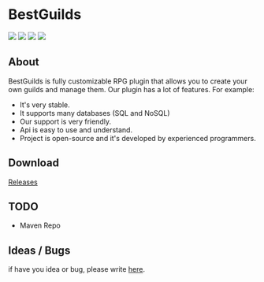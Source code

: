 # BestGuilds
[![][travis img]][travis] [![][codacy img]][codacy] [![][license img]][license] [![][discord img]][discord]

## About
BestGuilds is fully customizable RPG plugin that allows you to create your own guilds and manage them. Our plugin has a lot of features.
For example:
- It's very stable.
- It supports many databases (SQL and NoSQL)
- Our support is very friendly.
- Api is easy to use and understand.
- Project is open-source and it's developed by experienced programmers.

## Download
[Releases](https://github.com/BestGuilds/BestGuilds/releases)

## TODO
- Maven Repo

## Ideas / Bugs
if have you idea or bug, please write [here](https://github.com/BestGuilds/BestGuilds/issues).

[travis]: https://travis-ci.org/BestGuilds/BestGuilds
[travis img]: https://travis-ci.org/BestGuilds/BestGuilds.svg?branch=master

[codacy]:https://www.codacy.com/app/crejk/BestGuilds?utm_source=github.com&amp;utm_medium=referral&amp;utm_content=BestGuilds/BestGuilds&amp;utm_campaign=Badge_Grade
[codacy img]:https://api.codacy.com/project/badge/Grade/0b7a1f2929f94779a89ec6d0c685b8cf

[license]:LICENSE
[license img]:https://img.shields.io/badge/license-GNU%203-gold.svg

[discord]:https://discord.gg/Y8bKr52
[discord img]:https://img.shields.io/badge/discord-bestguilds-738bd7.svg?style=square